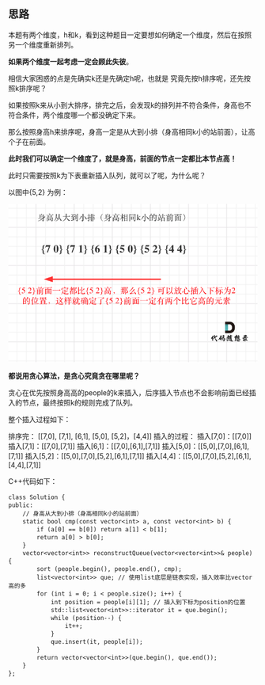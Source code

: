 
## 思路

本题有两个维度，h和k，看到这种题目一定要想如何确定一个维度，然后在按照另一个维度重新排列。

**如果两个维度一起考虑一定会顾此失彼**。

相信大家困惑的点是先确实k还是先确定h呢，也就是 究竟先按h排序呢，还先按照k排序呢？

如果按照k来从小到大排序，排完之后，会发现k的排列并不符合条件，身高也不符合条件，两个维度哪一个都没确定下来。

那么按照身高h来排序呢，身高一定是从大到小排（身高相同k小的站前面），让高个子在前面。

**此时我们可以确定一个维度了，就是身高，前面的节点一定都比本节点高！**

此时只需要按照k为下表重新插入队列，就可以了呢，为什么呢？ 

以图中{5,2} 为例：

<img src='../pics/406.根据身高重建队列.png' width=600> </img></div>

**都说用贪心算法，是贪心究竟贪在哪里呢？** 

贪心在优先按照身高高的people的k来插入，后序插入节点也不会影响前面已经插入的节点，最终按照k的规则完成了队列。

整个插入过程如下：

排序完：
[[7,0], [7,1], [6,1], [5,0], [5,2]，[4,4]]
插入的过程：
插入[7,0]：[[7,0]]
插入[7,1]：[[7,0],[7,1]]
插入[6,1]：[[7,0],[6,1],[7,1]]
插入[5,0]：[[5,0],[7,0],[6,1],[7,1]]
插入[5,2]：[[5,0],[7,0],[5,2],[6,1],[7,1]]
插入[4,4]：[[5,0],[7,0],[5,2],[6,1],[4,4],[7,1]]


C++代码如下：
```
class Solution {
public:
    // 身高从大到小排（身高相同k小的站前面）
    static bool cmp(const vector<int> a, const vector<int> b) {
        if (a[0] == b[0]) return a[1] < b[1];
        return a[0] > b[0];
    }
    vector<vector<int>> reconstructQueue(vector<vector<int>>& people) {
        sort (people.begin(), people.end(), cmp);
        list<vector<int>> que; // 使用list底层是链表实现，插入效率比vector高的多
        for (int i = 0; i < people.size(); i++) {
            int position = people[i][1]; // 插入到下标为position的位置
            std::list<vector<int>>::iterator it = que.begin();
            while (position--) { 
                it++;
            }
            que.insert(it, people[i]);
        }
        return vector<vector<int>>(que.begin(), que.end());
    }
};
```

